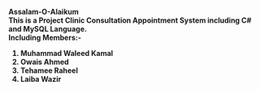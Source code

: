 <b>Assalam-O-Alaikum
<br>This is a Project Clinic Consultation Appointment System including C# and MySQL Language.<br>
Including Members:-<br>
1) Muhammad Waleed Kamal<br>
2) Owais Ahmed<br>
3) Tehamee Raheel<br>
4) Laiba Wazir<br>

